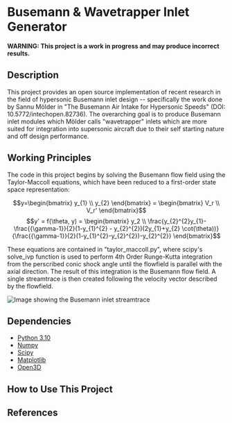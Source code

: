 # Busemann & Wavetrapper Inlet Generator
**WARNING: This project is a work in progress and may produce incorrect results.**

## Description
This project provides an open source implementation of recent research in the field of hypersonic Busemann inlet design -- specifically the work done by Sannu Mölder in "The Busemann Air Intake for Hypersonic Speeds" (DOI: 10.5772/intechopen.82736). The overarching goal is to produce Busemann inlet modules which Mölder calls "wavetrapper" inlets which are more suited for integration into supersonic aircraft due to their self starting nature and off design performance. 



## Working Principles
The code in this project begins by solving the Busemann flow field using the Taylor-Maccoll equations, which have been reduced to a first-order state space representation:

$$y=\begin{bmatrix} y_{1} \\ y_{2} \end{bmatrix} = \begin{bmatrix}
V_r \\
V_r'
\end{bmatrix}$$
$$y' = f(\theta, y) = \begin{bmatrix}
y_2 \\
\frac{y_{2}^{2}y_{1}- \frac{{\gamma-1}}{2}(1-y_{1}^{2} - y_{2}^{2})(2y_{1}+y_{2} \cot(\theta))}{\frac{{\gamma-1}}{2}(1-y_{1}^{2}-y_{2}^{2})-y_{2}^{2}}
\end{bmatrix}$$

These equations are contained in "taylor_maccoll.py", where scipy's solve_ivp function is used to perform 4th Order Runge-Kutta integration from the perscribed conic shock angle until the flowfield is parallel with the axial direction. The result of this integration is the Busemann flow field. A single streamtrace is then created following the velocity vector described by the flowfield. 

![Image showing the Busemann inlet streamtrace](https://github.com/tycho-0/busemann_inlet_generator/blob/main/images/streamtracing.png)


## Dependencies
- [Python 3.10](https://www.python.org/downloads/release/python-31016/)
- [Numpy](https://pypi.org/project/numpy/)
- [Scipy](https://pypi.org/project/scipy/)
- [Matplotlib](https://pypi.org/project/matplotlib/)
- [Open3D](https://pypi.org/project/open3d/)

## How to Use This Project


## References
